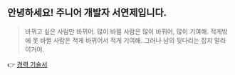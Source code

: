 ## 안녕하세요! 주니어 개발자 서연제입니다.

> 바뀌고 싶은 사람만 바뀌어. 많이 바뀔 사람은 많이 바뀌어, 많이 기여해. 적게밖에 못 바뀔 사람은 적게 바뀌어서 적게 기여해. 그러나 남의 뒷다리는 잡지 말라 이거야.

👉 [경력 기술서](https://hexagonal-market-d79.notion.site/b00149e0c16e4aeba3324a7e6a4440ad)
